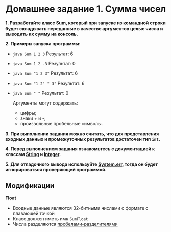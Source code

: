 # Домашнее задание 1. Сумма чисел
**1. Разработайте класс Sum, который при запуске из командной строки будет складывать переданные в качестве аргументов целые числа и выводить их сумму на консоль.**

**2. Примеры запуска программы:**
* `java Sum 1 2 3`
    Результат: 6
* `java Sum 1 2 -3`
    Результат: 0
* `java Sum "1 2 3"`
    Результат: 6
* `java Sum "1 2" " 3"`
    Результат: 6
* `java Sum " "`
    Результат: 0
    
  Аргументы могут содержать:
  - цифры;
  - знаки + и -;
  - произвольные пробельные символы.


**3. При выполнении задания можно считать, что для представления входных данных и промежуточных результатов достаточен тип `int`.**

**4. Перед выполнением задания ознакомьтесь с документацией к классам 
[String](https://docs.oracle.com/en/java/javase/11/docs/api/java.base/java/lang/String.html) и
[Integer](https://docs.oracle.com/en/java/javase/11/docs/api/java.base/java/lang/Integer.html).**

**5. Для отладочного вывода используйте [System.err](https://docs.oracle.com/en/java/javase/11/docs/api/java.base/java/lang/System.html#err),
тогда он будет игнорироваться проверяющей программой.**

## Модификации
**Float**
* Входные данные являются 32-битными числами с формате с плавающей точкой
* Класс должен иметь имя `SumFloat`
* Числа разделяются [пробелами-разделителями](https://docs.oracle.com/en/java/javase/11/docs/api/java.base/java/lang/Character.html#SPACE_SEPARATOR)
